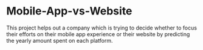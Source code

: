 # Mobile-App-vs-Website
This project helps out a company which is trying to decide whether to focus their efforts on their mobile app experience or their website by predicting the yearly amount spent on each platform.
